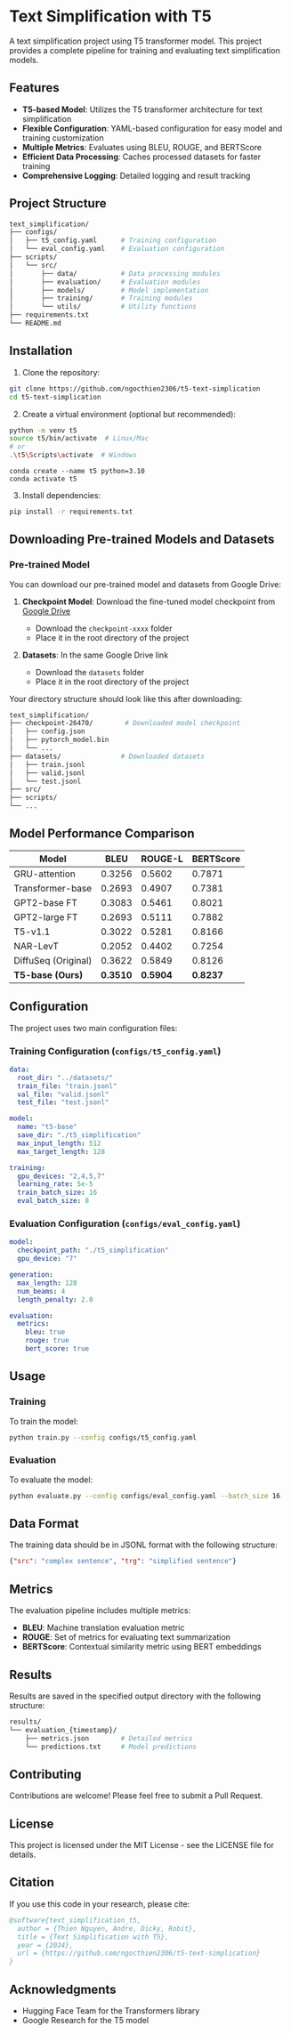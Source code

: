 # Text Simplification with T5

A text simplification project using T5 transformer model. This project provides a complete pipeline for training and evaluating text simplification models.

## Features

- **T5-based Model**: Utilizes the T5 transformer architecture for text simplification
- **Flexible Configuration**: YAML-based configuration for easy model and training customization
- **Multiple Metrics**: Evaluates using BLEU, ROUGE, and BERTScore
- **Efficient Data Processing**: Caches processed datasets for faster training
- **Comprehensive Logging**: Detailed logging and result tracking

## Project Structure

```bash
text_simplification/
├── configs/
│   ├── t5_config.yaml      # Training configuration
│   └── eval_config.yaml    # Evaluation configuration
├── scripts/
│   └── src/
│       ├── data/           # Data processing modules
│       ├── evaluation/     # Evaluation modules
│       ├── models/         # Model implementation
│       ├── training/       # Training modules
│       └── utils/          # Utility functions
├── requirements.txt
└── README.md
```

## Installation

1. Clone the repository:
```bash
git clone https://github.com/ngocthien2306/t5-text-simplication
cd t5-text-simplication
```

2. Create a virtual environment (optional but recommended):

```bash
python -m venv t5
source t5/bin/activate  # Linux/Mac
# or
.\t5\Scripts\activate  # Windows
```

```
conda create --name t5 python=3.10
conda activate t5
```

3. Install dependencies:
```bash
pip install -r requirements.txt
```


## Downloading Pre-trained Models and Datasets

### Pre-trained Model
You can download our pre-trained model and datasets from Google Drive:

1. **Checkpoint Model**: Download the fine-tuned model checkpoint from [Google Drive](https://drive.google.com/drive/folders/1e45NuCzrmH-DpVydOdb0msu8sSHZL4Ob)
   - Download the `checkpoint-xxxx` folder
   - Place it in the root directory of the project

2. **Datasets**: In the same Google Drive link
   - Download the `datasets` folder
   - Place it in the root directory of the project

Your directory structure should look like this after downloading:
```bash
text_simplification/
├── checkpoint-26470/        # Downloaded model checkpoint
│   ├── config.json
│   ├── pytorch_model.bin
│   └── ...
├── datasets/               # Downloaded datasets
│   ├── train.jsonl
│   ├── valid.jsonl
│   └── test.jsonl
├── src/
├── scripts/
└── ...
```

## Model Performance Comparison

| Model | BLEU | ROUGE-L | BERTScore |
|-------|------|---------|-----------|
| GRU-attention | 0.3256 | 0.5602 | 0.7871 |
| Transformer-base | 0.2693 | 0.4907 | 0.7381 |
| GPT2-base FT | 0.3083 | 0.5461 | 0.8021 |
| GPT2-large FT | 0.2693 | 0.5111 | 0.7882 |
| T5-v1.1 | 0.3022 | 0.5281 | 0.8166 |
| NAR-LevT | 0.2052 | 0.4402 | 0.7254 |
| DiffuSeq (Original) | 0.3622 | 0.5849 | 0.8126 |
| **T5-base (Ours)** | **0.3510** | **0.5904** | **0.8237** |

## Configuration

The project uses two main configuration files:

### Training Configuration (`configs/t5_config.yaml`)

```yaml
data:
  root_dir: "../datasets/"
  train_file: "train.jsonl"
  val_file: "valid.jsonl"
  test_file: "test.jsonl"

model:
  name: "t5-base"
  save_dir: "./t5_simplification"
  max_input_length: 512
  max_target_length: 128

training:
  gpu_devices: "2,4,5,7"
  learning_rate: 5e-5
  train_batch_size: 16
  eval_batch_size: 8
```

### Evaluation Configuration (`configs/eval_config.yaml`)

```yaml
model:
  checkpoint_path: "./t5_simplification"
  gpu_device: "7"

generation:
  max_length: 128
  num_beams: 4
  length_penalty: 2.0

evaluation:
  metrics:
    bleu: true
    rouge: true
    bert_score: true
```

## Usage

### Training

To train the model:

```bash
python train.py --config configs/t5_config.yaml
```

### Evaluation

To evaluate the model:

```bash
python evaluate.py --config configs/eval_config.yaml --batch_size 16
```

## Data Format

The training data should be in JSONL format with the following structure:

```json
{"src": "complex sentence", "trg": "simplified sentence"}
```

## Metrics

The evaluation pipeline includes multiple metrics:

- **BLEU**: Machine translation evaluation metric
- **ROUGE**: Set of metrics for evaluating text summarization
- **BERTScore**: Contextual similarity metric using BERT embeddings

## Results

Results are saved in the specified output directory with the following structure:

```bash
results/
└── evaluation_{timestamp}/
    ├── metrics.json        # Detailed metrics
    └── predictions.txt     # Model predictions
```

## Contributing

Contributions are welcome! Please feel free to submit a Pull Request.

## License

This project is licensed under the MIT License - see the LICENSE file for details.

## Citation

If you use this code in your research, please cite:

```bibtex
@software{text_simplification_t5,
  author = {Thien Nguyen, Andre, Dicky, Robit},
  title = {Text Simplification with T5},
  year = {2024},
  url = {https://github.com/ngocthien2306/t5-text-simplication}
}
```

## Acknowledgments

- Hugging Face Team for the Transformers library
- Google Research for the T5 model